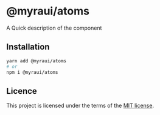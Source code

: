 # @myraui/atoms

A Quick description of the component

## Installation

```sh
yarn add @myraui/atoms
# or
npm i @myraui/atoms
```

## Licence

This project is licensed under the terms of the
[MIT license](https://github.com/myraui/myraui/blob/main/LICENSE).

